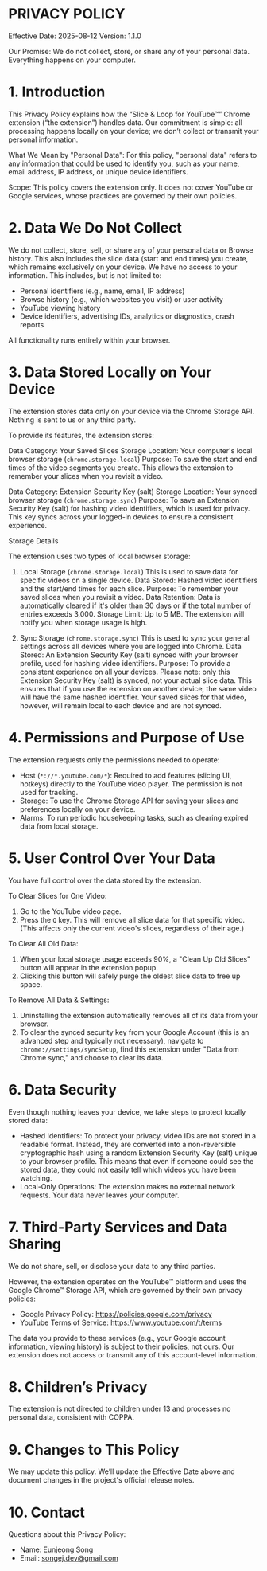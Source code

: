 # PRIVACY POLICY

Effective Date: 2025-08-12
Version: 1.1.0

Our Promise: We do not collect, store, or share any of your personal data. Everything happens on your computer.

# 1. Introduction
This Privacy Policy explains how the “Slice & Loop for YouTube™” Chrome extension (“the extension”) handles data. Our commitment is simple: all processing happens locally on your device; we don’t collect or transmit your personal information.

What We Mean by "Personal Data": For this policy, "personal data" refers to any information that could be used to identify you, such as your name, email address, IP address, or unique device identifiers.

Scope: This policy covers the extension only. It does not cover YouTube or Google services, whose practices are governed by their own policies.

# 2. Data We Do Not Collect
We do not collect, store, sell, or share any of your personal data or Browse history. This also includes the slice data (start and end times) you create, which remains exclusively on your device. We have no access to your information. This includes, but is not limited to:

- Personal identifiers (e.g., name, email, IP address)
- Browse history (e.g., which websites you visit) or user activity
- YouTube viewing history
- Device identifiers, advertising IDs, analytics or diagnostics, crash reports

All functionality runs entirely within your browser.

# 3. Data Stored Locally on Your Device
The extension stores data only on your device via the Chrome Storage API. Nothing is sent to us or any third party.

To provide its features, the extension stores:

Data Category: Your Saved Slices
Storage Location: Your computer's local browser storage (`chrome.storage.local`)
Purpose: To save the start and end times of the video segments you create. This allows the extension to remember your slices when you revisit a video.

Data Category: Extension Security Key (salt)
Storage Location: Your synced browser storage (`chrome.storage.sync`)
Purpose: To save an Extension Security Key (salt) for hashing video identifiers, which is used for privacy. This key syncs across your logged-in devices to ensure a consistent experience.

Storage Details

The extension uses two types of local browser storage:

1. Local Storage (`chrome.storage.local`)
This is used to save data for specific videos on a single device.
Data Stored: Hashed video identifiers and the start/end times for each slice.
Purpose: To remember your saved slices when you revisit a video.
Data Retention: Data is automatically cleared if it's older than 30 days or if the total number of entries exceeds 3,000.
Storage Limit: Up to 5 MB. The extension will notify you when storage usage is high.

2. Sync Storage (`chrome.storage.sync`)
This is used to sync your general settings across all devices where you are logged into Chrome.
Data Stored: An Extension Security Key (salt) synced with your browser profile, used for hashing video identifiers.
Purpose: To provide a consistent experience on all your devices. Please note: only this Extension Security Key (salt) is synced, not your actual slice data. This ensures that if you use the extension on another device, the same video will have the same hashed identifier. Your saved slices for that video, however, will remain local to each device and are not synced.

# 4. Permissions and Purpose of Use
The extension requests only the permissions needed to operate:

- Host (`*://*.youtube.com/*`): Required to add features (slicing UI, hotkeys) directly to the YouTube video player. The permission is not used for tracking.
- Storage: To use the Chrome Storage API for saving your slices and preferences locally on your device.
- Alarms: To run periodic housekeeping tasks, such as clearing expired data from local storage.

# 5. User Control Over Your Data
You have full control over the data stored by the extension.

To Clear Slices for One Video:
1. Go to the YouTube video page.
2. Press the `Q` key. This will remove all slice data for that specific video.
(This affects only the current video's slices, regardless of their age.)

To Clear All Old Data:
1. When your local storage usage exceeds 90%, a "Clean Up Old Slices" button will appear in the extension popup.
2. Clicking this button will safely purge the oldest slice data to free up space.

To Remove All Data & Settings:
1. Uninstalling the extension automatically removes all of its data from your browser.
2. To clear the synced security key from your Google Account (this is an advanced step and typically not necessary), navigate to `chrome://settings/syncSetup`, find this extension under "Data from Chrome sync," and choose to clear its data.

# 6. Data Security
Even though nothing leaves your device, we take steps to protect locally stored data:
- Hashed Identifiers: To protect your privacy, video IDs are not stored in a readable format. Instead, they are converted into a non-reversible cryptographic hash using a random Extension Security Key (salt) unique to your browser profile. This means that even if someone could see the stored data, they could not easily tell which videos you have been watching.
- Local-Only Operations: The extension makes no external network requests. Your data never leaves your computer.

# 7. Third-Party Services and Data Sharing
We do not share, sell, or disclose your data to any third parties.

However, the extension operates on the YouTube™ platform and uses the Google Chrome™ Storage API, which are governed by their own privacy policies:
- Google Privacy Policy: https://policies.google.com/privacy
- YouTube Terms of Service: https://www.youtube.com/t/terms

The data you provide to these services (e.g., your Google account information, viewing history) is subject to their policies, not ours. Our extension does not access or transmit any of this account-level information.

# 8. Children’s Privacy
The extension is not directed to children under 13 and processes no personal data, consistent with COPPA.

# 9. Changes to This Policy
We may update this policy. We’ll update the Effective Date above and document changes in the project's official release notes.

# 10. Contact
Questions about this Privacy Policy:
- Name: Eunjeong Song
- Email: songej.dev@gmail.com
